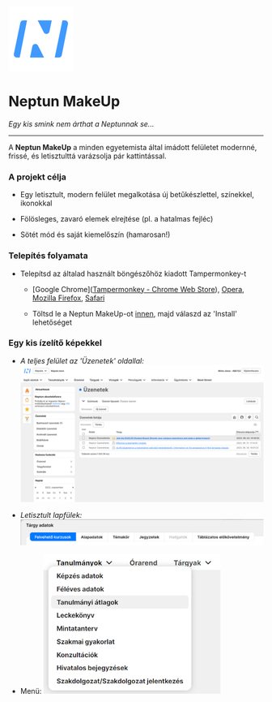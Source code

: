 ![](nmu.svg)

# Neptun MakeUp

*Egy kis smink nem árthat a Neptunnak se...*

---

A **Neptun MakeUp** a minden egyetemista által imádott felületet modernné, frissé, és letisztulttá varázsolja pár kattintással.

### A projekt célja

- Egy letisztult, modern felület megalkotása új betűkészlettel, színekkel, ikonokkal

- Fölösleges, zavaró elemek elrejtése (pl. a hatalmas fejléc)

- Sötét mód és saját kiemelőszín (hamarosan!)

### Telepítés folyamata

- Telepítsd az általad használt böngészőhöz kiadott Tampermonkey-t
  
  - [Google Chrome]([Tampermonkey - Chrome Web Store](https://chrome.google.com/webstore/detail/tampermonkey/dhdgffkkebhmkfjojejmpbldmpobfkfo)), [Opera](https://addons.opera.com/en/extensions/details/tampermonkey-beta/), [Mozilla Firefox](https://addons.mozilla.org/en-US/firefox/addon/tampermonkey/), [Safari](https://apps.apple.com/us/app/tampermonkey/id1482490089)
  
  - Töltsd le a Neptun MakeUp-ot [innen](), majd válaszd az 'Install' lehetőséget

### Egy kis ízelítő képekkel

- *A teljes felület az 'Üzenetek' oldallal:*
  !["Teljes felület"](screenshots/teljes-ui.png)

- *Letisztult lapfülek:*
  !["Lapfülek"](screenshots/tabcontrol.png)

- Menü:
  !["Menü"](screenshots/menu.png) 


